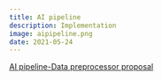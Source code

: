 ```yaml
---
title: AI pipeline
description: Implementation
image: aipipeline.png
date: 2021-05-24
---
```


<a href="https://github.com/nnstreamer-preprocessor">AI pipeline-Data preprocessor proposal



